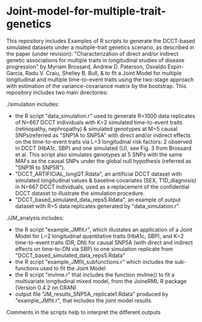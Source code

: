 # Joint-model-for-multiple-trait-genetics

This repository includes Examples of R scripts to generate the DCCT-based simulated datasets under a multiple-trait genetics scenario, as described in the paper (under revision): "Characterization of direct and/or indirect genetic associations for multiple traits in longitudinal studies of disease progression" by Myriam Brossard, Andrew D. Paterson, Osvaldo Espin-Garcia, Radu V. Craiu, Shelley B. Bull, & to fit a Joint Model for multiple longitudinal and multiple time-to-event traits using the two-stage approach with estimation of the variance-covariance matrix by the bootstrap. This repository includes two main directories:

./simulation includes:
- the R script "data_simulation.r" used to generate R=1000 data replicates of N=667 DCCT individuals with K=2 simulated time-to-event traits (retinopathy, nephropathy) & simulated genotypes at M=5 causal SNPs(referred as "SNP1A to SNP5A" with direct and/or indirect effects on the time-to-event traits via L=3 longitudinal risk factors: 2 observed in DCCT (HbA1c, SBP) and one simulated (U), see Fig. 3 from Brossard et al. This script also simulates genotypes at 5 SNPs with the same MAFs as the causal SNPs under the global null hypothesis (referred as "SNP1R to SNP5R").
- "DCCT_ARTIFICIAL_longQT.Rdata", an aritificial DCCT dataset with simulated longitudinal values &  baseline covariates (SEX, T1D_diagnosis) in N=667 DCCT individuals, used as a replacement of the confidential DCCT dataset to illustrate the simulation procedure.
- "DCCT_based_simulated_data_reps5.Rdata", an example of output dataset with R=5 data replicates generated by "data_simulation.r". 

./JM_analysis includes:
- the R script "example_JMfit.r", which illustates an application of a Joint Model for L=2 longitudinal quantitative traits (HbA1c, SBP), and K=2 time-to-event traits (DR, DN) for causal SNP5A (with direct and indirect effects on time-to-DN via SBP) to one simulation replicate from "DCCT_based_simulated_data_reps5.Rdata"
- the R script "example_JMfit_subfunctions.r" which includes the sub-functions used to fit the Joint Model 
- the R script "mvlme.r" that includes the function mvlme() to fit a multivariate longitudinal mixed model, from the JoineRML R package (Version 0.4.2 on CRAN)  
- output file "JM_results_SNP5A_replicate1.Rdata" produced by "example_JMfit.r", that includes the joint model results 

Comments in the scripts help to interpret the different outputs
